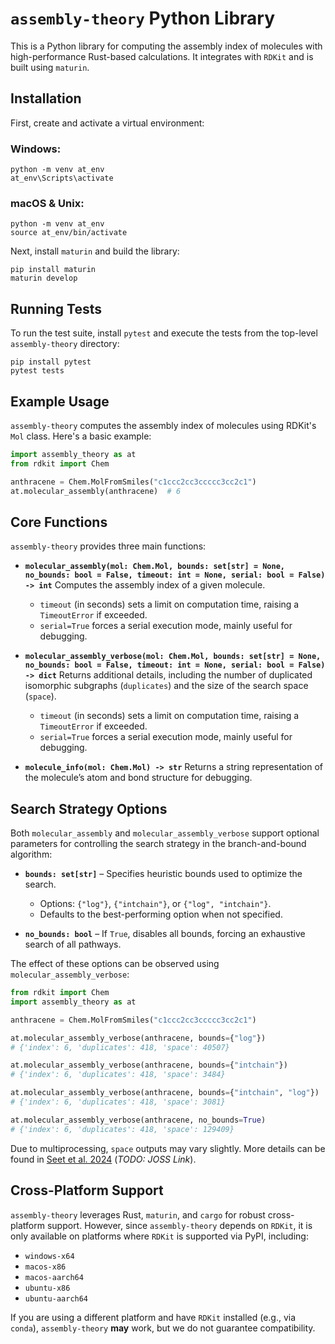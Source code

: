 # `assembly-theory` Python Library

This is a Python library for computing the assembly index of molecules with high-performance Rust-based calculations. It integrates with `RDKit` and is built using `maturin`.

## Installation

First, create and activate a virtual environment:

### Windows:
```shell
python -m venv at_env
at_env\Scripts\activate
```

### macOS & Unix:
```shell
python -m venv at_env
source at_env/bin/activate
```

Next, install `maturin` and build the library:
```shell
pip install maturin
maturin develop
```

## Running Tests

To run the test suite, install `pytest` and execute the tests from the top-level `assembly-theory` directory:

```shell
pip install pytest
pytest tests
```

## Example Usage

`assembly-theory` computes the assembly index of molecules using RDKit's `Mol` class. Here's a basic example:

```python
import assembly_theory as at
from rdkit import Chem

anthracene = Chem.MolFromSmiles("c1ccc2cc3ccccc3cc2c1")
at.molecular_assembly(anthracene)  # 6
```

## Core Functions

`assembly-theory` provides three main functions:

- **`molecular_assembly(mol: Chem.Mol, bounds: set[str] = None, no_bounds: bool = False, timeout: int = None, serial: bool = False) -> int`**
  Computes the assembly index of a given molecule.
  - `timeout` (in seconds) sets a limit on computation time, raising a `TimeoutError` if exceeded.
  - `serial=True` forces a serial execution mode, mainly useful for debugging.


- **`molecular_assembly_verbose(mol: Chem.Mol, bounds: set[str] = None, no_bounds: bool = False, timeout: int = None, serial: bool = False) -> dict`**
  Returns additional details, including the number of duplicated isomorphic subgraphs (`duplicates`) and the size of the search space (`space`).
  - `timeout` (in seconds) sets a limit on computation time, raising a `TimeoutError` if exceeded.
  - `serial=True` forces a serial execution mode, mainly useful for debugging.

- **`molecule_info(mol: Chem.Mol) -> str`**
  Returns a string representation of the molecule’s atom and bond structure for debugging.

## Search Strategy Options

Both `molecular_assembly` and `molecular_assembly_verbose` support optional parameters for controlling the search strategy in the branch-and-bound algorithm:

- **`bounds: set[str]`** – Specifies heuristic bounds used to optimize the search.
  - Options: `{"log"}`, `{"intchain"}`, or `{"log", "intchain"}`.
  - Defaults to the best-performing option when not specified.

- **`no_bounds: bool`** – If `True`, disables all bounds, forcing an exhaustive search of all pathways.

The effect of these options can be observed using `molecular_assembly_verbose`:

```python
from rdkit import Chem
import assembly_theory as at

anthracene = Chem.MolFromSmiles("c1ccc2cc3ccccc3cc2c1")

at.molecular_assembly_verbose(anthracene, bounds={"log"})
# {'index': 6, 'duplicates': 418, 'space': 40507}

at.molecular_assembly_verbose(anthracene, bounds={"intchain"})
# {'index': 6, 'duplicates': 418, 'space': 3484}

at.molecular_assembly_verbose(anthracene, bounds={"intchain", "log"})
# {'index': 6, 'duplicates': 418, 'space': 3081}

at.molecular_assembly_verbose(anthracene, no_bounds=True)
# {'index': 6, 'duplicates': 418, 'space': 129409}
```

Due to multiprocessing, `space` outputs may vary slightly. More details can be found in [Seet et al. 2024](https://arxiv.org/abs/2410.09100) (*TODO: JOSS Link*).

## Cross-Platform Support

`assembly-theory` leverages Rust, `maturin`, and `cargo` for robust cross-platform support. However, since `assembly-theory` depends on `RDKit`, it is only available on platforms where `RDKit` is supported via PyPI, including:

- `windows-x64`
- `macos-x86`
- `macos-aarch64`
- `ubuntu-x86`
- `ubuntu-aarch64`

If you are using a different platform and have `RDKit` installed (e.g., via `conda`), `assembly-theory` **may** work, but we do not guarantee compatibility.
